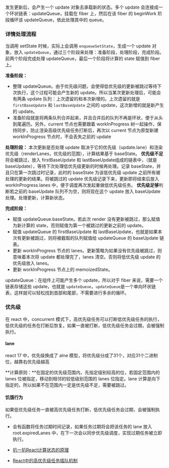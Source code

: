 ###
发生更新后，会产生一个 update 对象去承载新的状态。多个 update 会连接成一个环状链表：updateQueue，挂载在 fiber 上，然后在该 fiber 的 beginWork 阶段循环该 updateQueue，依此处理其中的 queue。

### 详情处理流程
当调用 setState 时候，实际上会调用 `enqueueSetState`，生成一个 update 对象，放入 `updateQueue`，通过三个阶段来处理：准备阶段，处理阶段，完成阶段。前两个阶段完成处理 updateQueue，最后一个阶段将计算的 state 赋值到 fiber 上。

**准备阶段：**
- 整理 updateQueue。由于优先级问题，会使得低优先级的更新被跳过等待下次执行，这个过程可能会产生新的 update。所以当某次更新处理后，可能会有两条 update 队列：上次遗留的和本次新增的。上次遗留的就是 `firstBaseUpdate` 和 `lastBaseUpdate` 之间的 update，这次新增的就是新产生的 update。
- 准备阶段就是将两条队列合并起来，并且合并后的队列不再是环状，便于从头到尾遍历。另外，current 节点也需要跟着 workInProgress 树一起操作，保持同步，防止渲染高级优先级任务打断后，再次以 current 节点为原型新建 workInProgress 节点时，不会丢失之前的 update

**处理阶段：**
本次更新是否处理 update 取决于它的优先级（update.lane）和渲染优先级（renderLanes，优先级的范围），计算结果基于 baseState。
**优先级不足**将会被跳过，放入 firstBaseUpdate 和 lastBaseUpdate组成的链表中，（就是baseUpdate），等待下次处理低优先级更新的时候再处理。记录 baseState，并且只在第一次跳过时记录，此时的 baseState 为该低优先级 update 之前所有被处理的更新的结果。将被跳过的 update 优先级记录下来，更新即将结束后放入 workInProgress.lanes 中，便于调度再次发起重做低优先级任务。
**优先级足够**判断若之前的 baseUpdate 队列不为空，则将现在这个 update 放入 baseUpdate 处理。处理更新，计算新状态。

**完成阶段：**
- 赋值 updateQueue.baseState。若此次 render 没有更新被跳过，那么赋值为新计算的 state，否则赋值为第一个被跳过的更新之前的 update。
- 赋值 updateQueue 的 firstBaseUpdate 和 lastBaseUpdate，也就是如果本次有更新被跳过，则将被截取的队列赋值给 updateQueue 的 baseUpdate 链表。
- 更新 workInProgress 节点的 lanes。更新策略为如果没有优先级被跳过，则意味着本次将 update 都处理完了，lanes 清空。否则将低优先级 update 的优先级放入 lanes。
- 更新 workInProgress 节点上的 memoizedState。



updateQueue：在组件上可能产生多个 update，所以对于 fiber 来说，需要一个链表存储这些 update，也就是 `updateQueue`，`updateQueue`是一个单向环状链表，这样就可以轻松找到首部和尾部，不需要进行多余的循环。

### 优先级
在 react 中，concurrent 模式下，高优先级任务可以打断低优先级任务的执行，低优先级的任务在打断后恢复。如果一直被打断，低优先级任务会过期，会被强制执行。

#### lane
react 17 中，优先级换成了 alne 模型，将优先级分成了31个，对应31个二进制位，越靠右优先级越高

**计算原则：**在固定的优先级范围内，先指定级别较高的位，若固定范围内的 lanes 位被指定，移动到相邻的较低级别范围的 lanes 位指定。lane 计算是向下指定的，所以如果不在范围内一定是优先级不足，需要被跳过。

#### 饥饿行为
如果低优先级任务一直被高优先级任务打断，低优先级任务会过期，会被强制执行。
- 会有函数将任务过期时间记录，如果任务过期将会把该任务的 lane 放入 root.expiredLanes 中，在下一次会以同步优先级调度，实现过期任务被立即执行。


- [扒一扒React计算状态的原理](https://segmentfault.com/a/1190000039008910)
- [React中的高优先级任务插队机制](https://segmentfault.com/a/1190000039134817)
